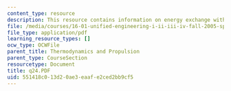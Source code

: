 ```yaml
---
content_type: resource
description: This resource contains information on energy exchange with moving blades.
file: /media/courses/16-01-unified-engineering-i-ii-iii-iv-fall-2005-spring-2006/551418c013d20ae3eaafe2ced2bb9cf5_q24.PDF
file_type: application/pdf
learning_resource_types: []
ocw_type: OCWFile
parent_title: Thermodynamics and Propulsion
parent_type: CourseSection
resourcetype: Document
title: q24.PDF
uid: 551418c0-13d2-0ae3-eaaf-e2ced2bb9cf5
---
```

